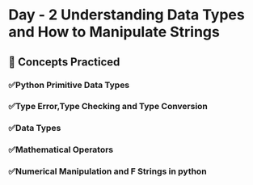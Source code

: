 # Day - 2 Understanding Data Types and How to Manipulate Strings

## 🧠 Concepts Practiced
### ✅Python Primitive Data Types
### ✅Type Error,Type Checking and Type Conversion
### ✅Data Types
### ✅Mathematical Operators 
### ✅Numerical Manipulation and F Strings in python 